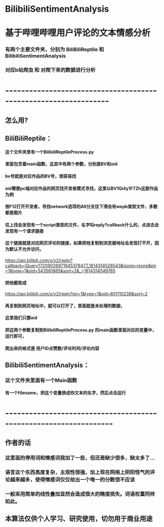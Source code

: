# BilibiliSentimentAnalysis
# 基于哔哩哔哩用户评论的文本情感分析

### 有两个主要文件夹，分别为 BiliBiliReptile 和 BilibiliSentimentAnalysis
### 对应b站爬虫 和 对爬下来的数据进行分析
# ----------------------------------------------------------------
## 怎么用?
## BiliBiliReptile：
#### 这个文件夹里有一个BilibiliReptileProcess.py
#### 里面包含着main函数，这其中有两个参数，分别是BV和oid
#### bv号就是对应作品的BV号，很容易找
#### oid需要pc端对应作品的网页找开发者模式寻找，这里以BV1Qi4y1F7Zh这部作品为例
#### 按F12打开开发者，寻找network选项的All分支往下滑会有wepb类型文件，多数都是图片
#### 往上找会发现有一个script类型的文件，名字叫reply?callback什么的，点进去会发现有一个请求链接
#### 这个链接就是对应网页评论的链接，如果把他复制到浏览器地址会发现打不开，因为默认不允许访问，
  https://api.bilibili.com/x/v2/reply?callback=jQuery17209026971645378477_1614314528543&jsonp=jsonp&pn=1&type=1&oid=543581885&sort=2&_=1614314549765
#### 把他截取成
  https://api.bilibili.com/x/v2/reply?pn=1&type=1&oid=801110238&sort=2
#### 再复制到网页地址中，就可以打开了，里面就是未处理的数据，
#### 这里我们只要oid
#### 把这两个参数复制到BilibiliReptileProcess.py 的main函数里面对应的变量中，运行即可，
#### 爬出来的格式是 用户ID点赞数/评论时间/评论内容

## BilibiliSentimentAnalysis：
### 这个文件夹里面有一个Main函数
#### 有一个filename，把这个变量换成你文本的名字，然后点击运行
# -----------------------------------------------------------------
## 作者的话
### 这里面的停用词和情感词我加了一些，但还是缺少很多，缺太多了...
### 语言这个东西高度复杂，主观性很强，加上现在网络上阴阳怪气的评论越来越多，使得情感词仅仅给出一个唯一的分数很不应该
### 一般采用简单的线性叠加显然会造成很大的精度损失。词语权重同样如此。
## 本算法仅供个人学习、研究使用，切勿用于商业用途
